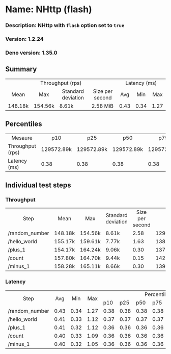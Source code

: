 # Name: NHttp (flash) 
  ### Description: NHttp with `flash` option set to `true`
  ### Version: 1.2.24
  ### Deno version: 1.35.0

## Summary
<table>
<tr>
    <td align="center" colspan="4">Throughput (rps)</td>
    <td align="center" colspan="3">Latency (ms)</td>
</tr>
<tr>
    <td align="center">Mean</td>
    <td align="center">Max</td>
    <td align="center">Standard deviation</td>
    <td align="center">Size per second</td>
    <td align="center">Avg</td>
    <td align="center">Min</td>
    <td align="center">Max</td>
</tr>
<tr>
    <td>148.18k</td>
    <td>154.56k</td>
    <td>8.61k</td>
    <td>2.58 MiB</td>
    <td>0.43</td>
    <td>0.34</td>
    <td>1.27</td>
</tr>
</table>

## Percentiles

<table>
<tr>
  <td align="center">Mesaure</td>
  <td align="center">p10</td>
  <td align="center">p25</td>
  <td align="center">p50</td>
  <td align="center">p75</td>
  <td align="center">p90</td>
  <td align="center">p95</td>
  <td align="center">p99</td>
</tr>
<tr>
  <td>Throughput (rps)</td>
  <td>129572.89k</td>
  <td>129572.89k</td>
  <td>129572.89k</td>
  <td>129572.89k</td>
  <td>154558.06k</td>
  <td>154558.06k</td>
  <td>154558.06k</td>
</tr>
<tr>
  <td>Latency (ms)</td>
  <td>0.38</td>
  <td>0.38</td>
  <td>0.38</td>
  <td>0.38</td>
  <td>0.46</td>
  <td>0.56</td>
  <td>0.68</td>
</tr>
</table>

## Individual test steps

### Throughput

<table>
<tr>
  <td align="center" rowspan="2">Step</td>
  <td align="center" rowspan="2">Mean</td>
  <td align="center" rowspan="2">Max</td>
  <td align="center" rowspan="2">Standard deviation</td>
  <td align="center" rowspan="2">Size per second</td>
  <td align="center" colspan="7">Percentiles</td>
</tr>
<tr>
  <!-- still Step -->
  <!-- still Mean -->
  <!-- still Max -->
  <!-- still Standard deviation -->
  <!-- still Size per second -->
  <td align="center">p10</td>
  <td align="center">p25</td>
  <td align="center">p50</td>
  <td align="center">p75</td>
  <td align="center">p90</td>
  <td align="center">p95</td>
  <td align="center">p99</td>
</tr>
<tr>
  <td>/random_number</td>
  <td>148.18k</td>
  <td>154.56k</td>
  <td>8.61k</td>
  <td>2.58</td>
  <td>129572.89k</td>
  <td>129572.89k</td>
  <td>129572.89k</td>
  <td>129572.89k</td>
  <td>154558.06k</td>
  <td>154558.06k</td>
  <td>154558.06k</td>
</tr><tr>
  <td>/hello_world</td>
  <td>155.17k</td>
  <td>159.61k</td>
  <td>7.77k</td>
  <td>1.63</td>
  <td>138655.08k</td>
  <td>138655.08k</td>
  <td>138655.08k</td>
  <td>138655.08k</td>
  <td>159609.05k</td>
  <td>159609.05k</td>
  <td>159609.05k</td>
</tr><tr>
  <td>/plus_1</td>
  <td>154.17k</td>
  <td>164.24k</td>
  <td>9.06k</td>
  <td>0.30</td>
  <td>137459.93k</td>
  <td>137459.93k</td>
  <td>137459.93k</td>
  <td>137459.93k</td>
  <td>164240.90k</td>
  <td>164240.90k</td>
  <td>164240.90k</td>
</tr><tr>
  <td>/count</td>
  <td>157.80k</td>
  <td>164.70k</td>
  <td>9.44k</td>
  <td>0.15</td>
  <td>142197.83k</td>
  <td>142197.83k</td>
  <td>142197.83k</td>
  <td>142197.83k</td>
  <td>164696.95k</td>
  <td>164696.95k</td>
  <td>164696.95k</td>
</tr><tr>
  <td>/minus_1</td>
  <td>158.28k</td>
  <td>165.11k</td>
  <td>8.66k</td>
  <td>0.30</td>
  <td>139832.47k</td>
  <td>139832.47k</td>
  <td>139832.47k</td>
  <td>139832.47k</td>
  <td>165109.21k</td>
  <td>165109.21k</td>
  <td>165109.21k</td>
</tr></table>

### Latency

<table>
<tr>
  <td align="center" rowspan="2">Step</td>
  <td align="center" rowspan="2">Avg</td>
  <td align="center" rowspan="2">Min</td>
  <td align="center" rowspan="2">Max</td>
  <td align="center" colspan="7">Percentiles</td>
</tr>
<tr>
  <!-- still Avg -->
  <!-- still Min -->
  <!-- still Max -->
  <td>p10</td>
  <td>p25</td>
  <td>p50</td>
  <td>p75</td>
  <td>p90</td>
  <td>p95</td>
  <td>p99</td>
</tr>
<tr>
  <td>/random_number</td>
  <td>0.43</td>
  <td>0.34</td>
  <td>1.27</td>
  <td>0.38</td>
  <td>0.38</td>
  <td>0.38</td>
  <td>0.38</td>
  <td>0.46</td>
  <td>0.56</td>
  <td>0.68</td>
</tr><tr>
  <td>/hello_world</td>
  <td>0.41</td>
  <td>0.33</td>
  <td>1.12</td>
  <td>0.37</td>
  <td>0.37</td>
  <td>0.37</td>
  <td>0.37</td>
  <td>0.45</td>
  <td>0.49</td>
  <td>0.58</td>
</tr><tr>
  <td>/plus_1</td>
  <td>0.41</td>
  <td>0.32</td>
  <td>1.12</td>
  <td>0.36</td>
  <td>0.36</td>
  <td>0.36</td>
  <td>0.36</td>
  <td>0.45</td>
  <td>0.49</td>
  <td>0.57</td>
</tr><tr>
  <td>/count</td>
  <td>0.40</td>
  <td>0.33</td>
  <td>1.09</td>
  <td>0.36</td>
  <td>0.36</td>
  <td>0.36</td>
  <td>0.36</td>
  <td>0.43</td>
  <td>0.47</td>
  <td>0.55</td>
</tr><tr>
  <td>/minus_1</td>
  <td>0.40</td>
  <td>0.32</td>
  <td>1.05</td>
  <td>0.36</td>
  <td>0.36</td>
  <td>0.36</td>
  <td>0.36</td>
  <td>0.43</td>
  <td>0.47</td>
  <td>0.55</td>
</tr></table>
